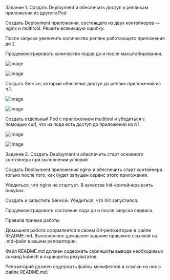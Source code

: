 Задание 1. Создать Deployment и обеспечить доступ к репликам приложения из другого Pod

Создать Deployment приложения, состоящего из двух контейнеров — nginx и multitool. Решить возникшую ошибку.

После запуска увеличить количество реплик работающего приложения до 2.

Продемонстрировать количество подов до и после масштабирования.

![image](https://github.com/AlexanderSchelokov/devops-netology/assets/121572590/efb5ecb8-8c62-4e6e-ad0a-88b382835f0c)

![image](https://github.com/AlexanderSchelokov/devops-netology/assets/121572590/bf4e2c15-aa39-458a-84c9-94e49d181013)


Создать Service, который обеспечит доступ до реплик приложений из п.1.

![image](https://github.com/AlexanderSchelokov/devops-netology/assets/121572590/e9177533-b4cd-4979-83ef-70a8051beec0)

![image](https://github.com/AlexanderSchelokov/devops-netology/assets/121572590/c2446fd3-e8c5-4941-877a-7f74f73b959c)

Создать отдельный Pod с приложением multitool и убедиться с помощью curl, что из пода есть доступ до приложений из п.1.

![image](https://github.com/AlexanderSchelokov/devops-netology/assets/121572590/87882454-4ab8-483b-915e-d5e6dfeebd1f)

![image](https://github.com/AlexanderSchelokov/devops-netology/assets/121572590/05a12b4f-3c2d-4137-8f98-1edd3af8ffad)






Задание 2. Создать Deployment и обеспечить старт основного контейнера при выполнении условий

Создать Deployment приложения nginx и обеспечить старт контейнера только после того, как будет запущен сервис этого приложения.

Убедиться, что nginx не стартует. В качестве Init-контейнера взять busybox.

Создать и запустить Service. Убедиться, что Init запустился.

Продемонстрировать состояние пода до и после запуска сервиса.

Правила приема работы

Домашняя работа оформляется в своем Git-репозитории в файле README.md. Выполненное домашнее задание пришлите ссылкой на .md-файл в вашем репозитории.

Файл README.md должен содержать скриншоты вывода необходимых команд kubectl и скриншоты результатов.

Репозиторий должен содержать файлы манифестов и ссылки на них в файле README.md.
